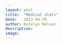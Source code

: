 ```yaml
---
layout: post
title:  "Medical stats"
date:   2023-04-29
author: Katelyn Nelson
description:
image:
---
```


